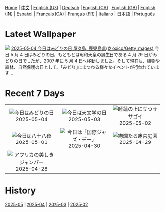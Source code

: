[Home](../README.md) | [中文](zh-CN.md) | [English (US)](en-US.md) | [Deutsch](de-DE.md) | [English (CA)](en-CA.md) | [English (GB)](en-GB.md) | [English (IN)](en-IN.md) | [Español](es-ES.md) | [Français (CA)](fr-CA.md) | [Français (FR)](fr-FR.md) | [Italiano](it-IT.md) | [日本語](ja-JP.md) | [Português](pt-BR.md)

# Latest Wallpaper
![](https://www.bing.com/th?id=OHR.GreeneryDay2025_JA-JP4166384279_UHD.jpg)
[2025-05-04 今日はみどりの日 屋久島, 鹿児島県(© oxico/Getty Images)](https://www.bing.com/th?id=OHR.GreeneryDay2025_JA-JP4166384279_UHD.jpg)
今日 5 月 4 日はみどりの日。もともとは昭和天皇の誕生日である 4 月 29 日がみどりの日でしたが、2007 年に 5 月 4 日へ移動しました。そして現在も、植物や森林、自然保護の日として、｢みどり｣にまつわる様々なイベントが行われています…

# Recent 7 Days
|  |  |  |
|:---:|:---:|:---:|
| ![](https://www.bing.com/th?id=OHR.GreeneryDay2025_JA-JP4166384279_400x240.jpg "今日はみどりの日") 2025-05-04 | ![](https://www.bing.com/th?id=OHR.ArchesGalaxy_JA-JP7174638960_400x240.jpg "今日は天文学の日") 2025-05-03 | ![](https://www.bing.com/th?id=OHR.BrazilHeron_JA-JP6898901440_400x240.jpg "睡蓮の上に立つササゴイ") 2025-05-02 |
| ![](https://www.bing.com/th?id=OHR.Hachijyuhachi2025_JA-JP6490825826_400x240.jpg "今日は八十八夜") 2025-05-01 | ![](https://www.bing.com/th?id=OHR.ColtraneBand_JA-JP3450716389_400x240.jpg "今日は「国際ジャズ・デー」") 2025-04-30 | ![](https://www.bing.com/th?id=OHR.GardensVillandry_JA-JP2835269741_400x240.jpg "絢爛たる迷宮庭園") 2025-04-29 |
| ![](https://www.bing.com/th?id=OHR.OrangeImpala_JA-JP2688977471_400x240.jpg "アフリカの美しきジャンパー") 2025-04-28 |  |  |

# History
[2025-05](../archives/wallpaper/ja-JP/w_2025_05.md) | [2025-04](../archives/wallpaper/ja-JP/w_2025_04.md) | [2025-03](../archives/wallpaper/ja-JP/w_2025_03.md) | [2025-02](../archives/wallpaper/ja-JP/w_2025_02.md)
